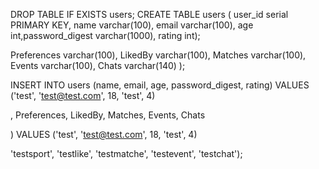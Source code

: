 DROP TABLE IF EXISTS users; CREATE TABLE users ( user_id serial PRIMARY KEY, name varchar(100), email varchar(100), age int,password_digest varchar(1000), rating int);


Preferences varchar(100), LikedBy varchar(100), Matches varchar(100), Events varchar(100), Chats varchar(140) );

INSERT INTO users (name, email, age, password_digest, rating) VALUES ('test', 'test@test.com', 18, 'test', 4)

, Preferences, LikedBy, Matches, Events, Chats 

) VALUES ('test', 'test@test.com', 18, 'test', 4)

 'testsport', 'testlike', 'testmatche', 'testevent', 'testchat');